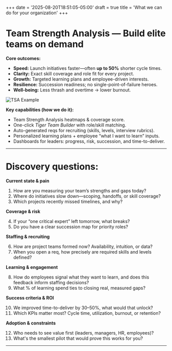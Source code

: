 +++
date = '2025-08-20T18:51:05-05:00'
draft = true
title = 'What we can do for your organization'
+++
# Team Strength Analysis — Build elite teams on demand

**Core outcomes:**

* **Speed:** Launch initiatives faster—often **up to 50%** shorter cycle times.
* **Clarity:** Exact skill coverage and role fit for every project.
* **Growth:** Targeted learning plans and employee-driven interests.
* **Resilience:** Succession readiness; no single-point-of-failure heroes.
* **Well-being:** Less thrash and overtime → lower burnout.

![TSA Example](/images/TSA-example.png)

**Key capabilities (how we do it):**

* Team Strength Analysis heatmaps & coverage score.
* One-click *Tiger Team Builder* with role/skill matching.
* Auto-generated reqs for recruiting (skills, levels, interview rubrics).
* Personalized learning plans + employee “what I want to learn” inputs.
* Dashboards for leaders: progress, risk, succession, and time-to-deliver.

---

# Discovery questions: 

**Current state & pain**

1. How are you measuring your team’s strengths and gaps today?
2. Where do initiatives slow down—scoping, handoffs, or skill coverage?
3. Which projects recently missed timelines, and why?

**Coverage & risk**

4. If your “one critical expert” left tomorrow, what breaks?
5. Do you have a clear succession map for priority roles?

**Staffing & recruiting**

6. How are project teams formed now? Availability, intuition, or data?
7. When you open a req, how precisely are required skills and levels defined?

**Learning & engagement**

8. How do employees signal what they want to learn, and does this feedback inform staffing decisions?
9. What % of learning spend ties to closing real, measured gaps?

**Success criteria & ROI**

10. We improved time-to-deliver by 30–50%, what would that unlock?
11. Which KPIs matter most? Cycle time, utilization, burnout, or retention?

**Adoption & constraints**

12. Who needs to see value first (leaders, managers, HR, employees)?
13. What's the smallest pilot that would prove this works for you?

---
